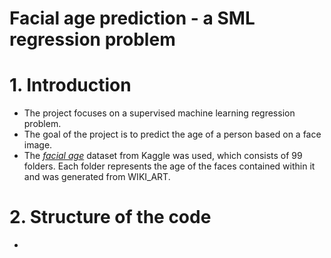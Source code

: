 # Facial age prediction - a SML regression problem

# 1. Introduction
- The project focuses on a supervised machine learning regression problem. 
- The goal of the project is to predict the age of a person based on a face image.
- The [*facial age*](https://www.kaggle.com/datasets/frabbisw/facial-age) dataset from Kaggle was used, which consists of 99 folders. Each folder represents the age of the faces contained within it and was generated from WIKI_ART.

# 2. Structure of the code
- 
